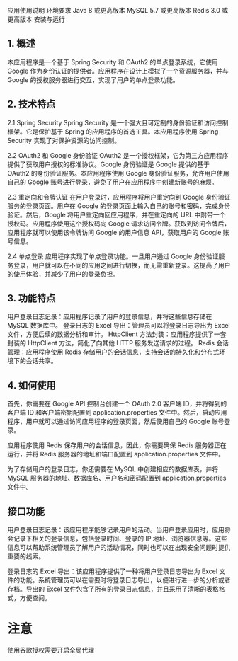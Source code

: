 应用使用说明
环境要求
Java 8 或更高版本
MySQL 5.7 或更高版本
Redis 3.0 或更高版本
安装与运行
## 1. 概述
   本应用程序是一个基于 Spring Security 和 OAuth2 的单点登录系统，它使用 Google 作为身份认证的提供者。应用程序在设计上模拟了一个资源服务器，并与 Google 的授权服务器进行交互，实现了用户的单点登录功能。

## 2. 技术特点
   2.1 Spring Security
   Spring Security 是一个强大且可定制的身份验证和访问控制框架。它是保护基于 Spring 的应用程序的首选工具。本应用程序使用 Spring Security 实现了对保护资源的访问控制。

2.2 OAuth2 和 Google 身份验证
OAuth2 是一个授权框架，它为第三方应用程序提供了获取用户授权的标准协议。Google 身份验证是 Google 提供的基于 OAuth2 的身份验证服务。本应用程序使用 Google 身份验证服务，允许用户使用自己的 Google 账号进行登录，避免了用户在应用程序中创建新账号的麻烦。

2.3 重定向和令牌认证
在用户登录时，应用程序将用户重定向到 Google 身份验证服务的登录页面。用户在 Google 的登录页面上输入自己的账号和密码，完成身份验证。然后，Google 将用户重定向回应用程序，并在重定向的 URL 中附带一个授权码。应用程序使用这个授权码向 Google 请求访问令牌。获取到访问令牌后，应用程序就可以使用该令牌访问 Google 的用户信息 API，获取用户的 Google 账号信息。

2.4 单点登录
应用程序实现了单点登录功能。一旦用户通过 Google 身份验证服务登录，用户就可以在不同的应用之间进行切换，而无需重新登录。这提高了用户的使用体验，并减少了用户的登录负担。

## 3. 功能特点
   用户登录日志记录：应用程序记录了用户的登录信息，并将这些信息存储在 MySQL 数据库中。
   登录日志的 Excel 导出：管理员可以将登录日志导出为 Excel 文件，方便后续的数据分析和审计。
   HttpClient 方法封装：应用程序提供了一套封装的 HttpClient 方法，简化了向其他 HTTP 服务发送请求的过程。
   Redis 会话管理：应用程序使用 Redis 存储用户的会话信息，支持会话的持久化和分布式环境下的会话共享。
## 4. 如何使用
   首先，你需要在 Google API 控制台创建一个 OAuth 2.0 客户端 ID，并将得到的客户端 ID 和客户端密钥配置到 application.properties 文件中。然后，启动应用程序，用户就可以通过访问应用程序的登录页面，然后使用自己的 Google 账号登录。

应用程序使用 Redis 保存用户的会话信息，因此，你需要确保 Redis 服务器正在运行，并将 Redis 服务器的地址和端口配置到 application.properties 文件中。

为了存储用户的登录日志，你还需要在 MySQL 中创建相应的数据库表，并将 MySQL 服务器的地址、数据库名、用户名和密码配置到 application.properties 文件中。
## 接口功能
用户登录日志记录：该应用程序能够记录用户的活动。当用户登录应用时，应用将会记录下相关的登录信息，包括登录时间、登录的 IP 地址、浏览器信息等。这些信息可以帮助系统管理员了解用户的活动情况，同时也可以在出现安全问题时提供重要的线索。

登录日志的 Excel 导出：该应用程序提供了一种将用户登录日志导出为 Excel 文件的功能。系统管理员可以在需要时将登录日志导出，以便进行进一步的分析或者存档。导出的 Excel 文件包含了所有的登录日志信息，并且采用了清晰的表格格式，方便查阅。
# 注意
使用谷歌授权需要开启全局代理

